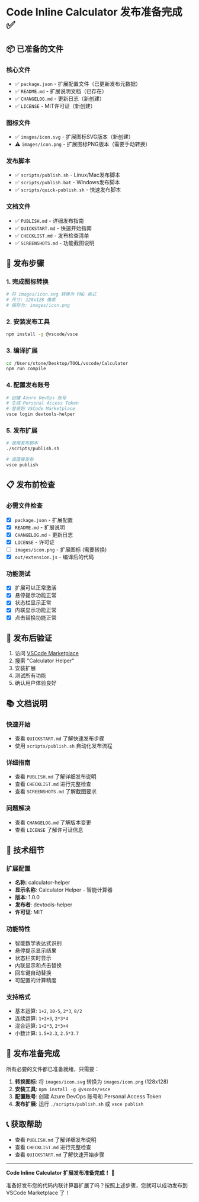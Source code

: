 # Code Inline Calculator 发布准备完成 ✅

## 📦 已准备的文件

### 核心文件
- ✅ `package.json` - 扩展配置文件（已更新发布元数据）
- ✅ `README.md` - 扩展说明文档（已存在）
- ✅ `CHANGELOG.md` - 更新日志（新创建）
- ✅ `LICENSE` - MIT许可证（新创建）

### 图标文件
- ✅ `images/icon.svg` - 扩展图标SVG版本（新创建）
- ⚠️ `images/icon.png` - 扩展图标PNG版本（需要手动转换）

### 发布脚本
- ✅ `scripts/publish.sh` - Linux/Mac发布脚本
- ✅ `scripts/publish.bat` - Windows发布脚本
- ✅ `scripts/quick-publish.sh` - 快速发布脚本

### 文档文件
- ✅ `PUBLISH.md` - 详细发布指南
- ✅ `QUICKSTART.md` - 快速开始指南
- ✅ `CHECKLIST.md` - 发布检查清单
- ✅ `SCREENSHOTS.md` - 功能截图说明

## 🚀 发布步骤

### 1. 完成图标转换
```bash
# 将 images/icon.svg 转换为 PNG 格式
# 尺寸: 128x128 像素
# 保存为: images/icon.png
```

### 2. 安装发布工具
```bash
npm install -g @vscode/vsce
```

### 3. 编译扩展
```bash
cd /Users/stone/Desktop/TOOL/vscode/Calculator
npm run compile
```

### 4. 配置发布账号
```bash
# 创建 Azure DevOps 账号
# 生成 Personal Access Token
# 登录到 VSCode Marketplace
vsce login devtools-helper
```

### 5. 发布扩展
```bash
# 使用发布脚本
./scripts/publish.sh

# 或直接发布
vsce publish
```

## 📋 发布前检查

### 必需文件检查
- [x] `package.json` - 扩展配置
- [x] `README.md` - 扩展说明
- [x] `CHANGELOG.md` - 更新日志
- [x] `LICENSE` - 许可证
- [ ] `images/icon.png` - 扩展图标 (需要转换)
- [x] `out/extension.js` - 编译后的代码

### 功能测试
- [x] 扩展可以正常激活
- [x] 悬停提示功能正常
- [x] 状态栏显示正常
- [x] 内联显示功能正常
- [x] 点击替换功能正常

## 🎯 发布后验证

1. 访问 [VSCode Marketplace](https://marketplace.visualstudio.com/)
2. 搜索 "Calculator Helper"
3. 安装扩展
4. 测试所有功能
5. 确认用户体验良好

## 📚 文档说明

### 快速开始
- 查看 `QUICKSTART.md` 了解快速发布步骤
- 使用 `scripts/publish.sh` 自动化发布流程

### 详细指南
- 查看 `PUBLISH.md` 了解详细发布说明
- 查看 `CHECKLIST.md` 进行完整检查
- 查看 `SCREENSHOTS.md` 了解截图要求

### 问题解决
- 查看 `CHANGELOG.md` 了解版本变更
- 查看 `LICENSE` 了解许可证信息

## 🔧 技术细节

### 扩展配置
- **名称**: calculator-helper
- **显示名称**: Calculator Helper - 智能计算器
- **版本**: 1.0.0
- **发布者**: devtools-helper
- **许可证**: MIT

### 功能特性
- 智能数学表达式识别
- 悬停提示显示结果
- 状态栏实时显示
- 内联显示和点击替换
- 回车键自动替换
- 可配置的计算精度

### 支持格式
- 基本运算: `1+2`, `10-5`, `2*3`, `8/2`
- 连续运算: `1+2+3`, `2*3*4`
- 混合运算: `1+2*3`, `2*3+4`
- 小数计算: `1.5+2.3`, `2.5*3.7`

## 🎉 发布准备完成

所有必要的文件都已准备就绪，只需要：

1. **转换图标**: 将 `images/icon.svg` 转换为 `images/icon.png` (128x128)
2. **安装工具**: `npm install -g @vscode/vsce`
3. **配置账号**: 创建 Azure DevOps 账号和 Personal Access Token
4. **发布扩展**: 运行 `./scripts/publish.sh` 或 `vsce publish`

## 📞 获取帮助

- 查看 `PUBLISH.md` 了解详细发布说明
- 查看 `CHECKLIST.md` 进行完整检查
- 查看 `QUICKSTART.md` 了解快速开始步骤

---

**Code Inline Calculator 扩展发布准备完成！** 🎉

准备好发布您的代码内联计算器扩展了吗？按照上述步骤，您就可以成功发布到 VSCode Marketplace 了！
